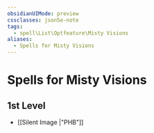 ```yaml
---
obsidianUIMode: preview
cssclasses: json5e-note
tags:
  - spell\List\Optfeature\Misty Visions
aliases:
  - Spells for Misty Visions
---
```

# Spells for Misty Visions

## 1st Level

- [[Silent Image \|"PHB"]]
